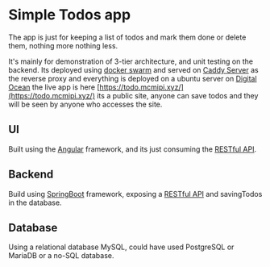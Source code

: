 # Simple Todos app

The app is just for keeping a list of todos and mark them done or delete them, nothing more nothing less.

It's mainly for demonstration of 3-tier architecture, and unit testing on the backend. Its deployed using [docker swarm](https://docs.docker.com/engine/swarm/) and served on [Caddy Server](https://caddyserver.com/) as the reverse proxy and everything is deployed on a ubuntu server on [Digital Ocean](https://www.digitalocean.com/) the live app is here [https://todo.mcmipi.xyz/](https://todo.mcmipi.xyz/) its a public site, anyone can save todos and they will be seen by anyone who accesses the site.

## UI

Built using the [Angular](https://angular.io/) framework, and its just consuming the [RESTful API](https://restfulapi.net/).

## Backend

Build using [SpringBoot](https://spring.io/projects/spring-boot) framework, exposing a [RESTful API](https://restfulapi.net/) and savingTodos in the database.

## Database

Using a relational database MySQL, could have used PostgreSQL or MariaDB or a no-SQL database.

## 
